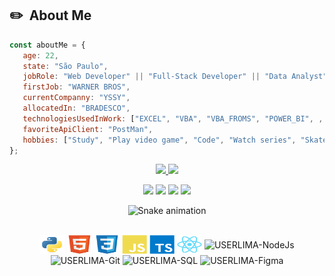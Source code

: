 <h2>✏️ &nbsp;About Me</h2>

```javascript
const aboutMe = {
   age: 22,
   state: "São Paulo",
   jobRole: "Web Developer" || "Full-Stack Developer" || "Data Analyst",
   firstJob: "WARNER BROS",
   currentCompanny: "YSSY",
   allocatedIn: "BRADESCO",
   technologiesUsedInWork: ["EXCEL", "VBA", "VBA_FROMS", "POWER_BI", , "Python", "HTML", "CSS", "JavaScript", "TypeScript", "React.js", "Node.js", "GIT", "Express", "SQL", "PostmanAPI"],
   favoriteApiClient: "PostMan",
   hobbies: ["Study", "Play video game", "Code", "Watch series", "Skateboard"]
};
```

<div align="center">
  <a href="https://github.com/USERLIMA">
  <img height="180em" src="https://github-readme-stats.vercel.app/api?username=USERLIMA&show_icons=true&theme=dracula&include_all_commits=true&count_private=true"/>
  <img height="180em" src="https://github-readme-stats.vercel.app/api/top-langs/?username=USERLIMA&layout=compact&langs_count=7&theme=dracula"/>
 
<p></p> 

<div> 
 	<a href="https://www.twitch.tv/furacaumcaieras" target="_blank"><img src="https://img.shields.io/badge/Twitch-9146FF?style=for-the-badge&logo=twitch&logoColor=white" target="_blank"></a>
 <a href="https://discord.gg/zTd6N3Hd" target="_blank"><img src="https://img.shields.io/badge/Discord-7289DA?style=for-the-badge&logo=discord&logoColor=white" target="_blank"></a> 
  <a href = "mailto:caiolgn88@gmail.com"><img src="https://img.shields.io/badge/-Gmail-%23333?style=for-the-badge&logo=gmail&logoColor=white" target="_blank"></a>
  <a href="https://www.linkedin.com/in/caio-lima-845858169/" target="_blank"><img src="https://img.shields.io/badge/-LinkedIn-%230077B5?style=for-the-badge&logo=linkedin&logoColor=white" target="_blank"></a> 
 
  ![Snake animation](https://github.com/USERLIMA/USERLIMA/blob/output/github-contribution-grid-snake.svg)
 
</div>


<div style="display: inline_block"><br>
 
  <img align="center" alt="USERLIMA-Python" height="30" width="40" src="https://raw.githubusercontent.com/devicons/devicon/master/icons/python/python-original.svg">
  <img align="center" alt="USERLIMA-HTML" height="30" width="40" src="https://raw.githubusercontent.com/devicons/devicon/master/icons/html5/html5-original.svg">
  <img align="center" alt="USERLIMA-CSS" height="30" width="40" src="https://raw.githubusercontent.com/devicons/devicon/master/icons/css3/css3-original.svg">
  <img align="center" alt="USERLIMA-Js" height="30" width="40" src="https://raw.githubusercontent.com/devicons/devicon/master/icons/javascript/javascript-plain.svg">
  <img align="center" alt="USERLIMA-Ts" height="30" width="40" src="https://raw.githubusercontent.com/devicons/devicon/master/icons/typescript/typescript-plain.svg">
  <img align="center" alt="USERLIMA-React" height="30" width="40" src="https://raw.githubusercontent.com/devicons/devicon/master/icons/react/react-original.svg">
  <img align="center" alt="USERLIMA-NodeJs" height="30" width="40" src="https://cdn.jsdelivr.net/gh/devicons/devicon/icons/nodejs/nodejs-original.svg">
  <img align="center" alt="USERLIMA-Git" height="30" width="40" src="https://cdn.jsdelivr.net/gh/devicons/devicon/icons/git/git-original.svg">
  <img align="center" alt="USERLIMA-SQL" height="30" width="40" src="https://cdn.jsdelivr.net/gh/devicons/devicon/icons/mysql/mysql-original-wordmark.svg">
  <img align="center" alt="USERLIMA-Figma" height="30" width="40" src="https://cdn.jsdelivr.net/gh/devicons/devicon/icons/figma/figma-original.svg">
</div>

   ##

